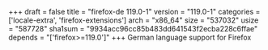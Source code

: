+++
draft = false
title = "firefox-de 119.0-1"
version = "119.0-1"
categories = ['locale-extra', 'firefox-extensions']
arch = "x86_64"
size = "537032"
usize = "587728"
sha1sum = "9934acc96cc85b483dd641543f2ecba228c6ffae"
depends = "['firefox>=119.0']"
+++
German language support for Firefox